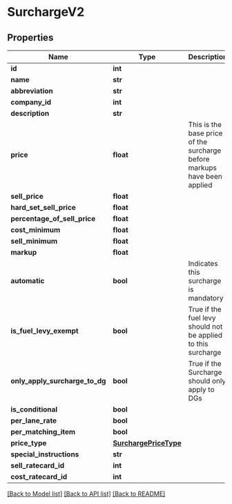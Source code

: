 # SurchargeV2

## Properties
Name | Type | Description | Notes
------------ | ------------- | ------------- | -------------
**id** | **int** |  | [optional] 
**name** | **str** |  | [optional] 
**abbreviation** | **str** |  | [optional] 
**company_id** | **int** |  | [optional] 
**description** | **str** |  | [optional] 
**price** | **float** | This is the base price of the surcharge before markups have been applied | [optional] 
**sell_price** | **float** |  | [optional] 
**hard_set_sell_price** | **float** |  | [optional] 
**percentage_of_sell_price** | **float** |  | [optional] 
**cost_minimum** | **float** |  | [optional] 
**sell_minimum** | **float** |  | [optional] 
**markup** | **float** |  | [optional] 
**automatic** | **bool** | Indicates this surcharge is mandatory | [optional] 
**is_fuel_levy_exempt** | **bool** | True if the fuel levy should not be applied to this surcharge | [optional] 
**only_apply_surcharge_to_dg** | **bool** | True if the Surcharge should only apply to DGs | [optional] 
**is_conditional** | **bool** |  | [optional] 
**per_lane_rate** | **bool** |  | [optional] 
**per_matching_item** | **bool** |  | [optional] 
**price_type** | [**SurchargePriceType**](SurchargePriceType.md) |  | [optional] 
**special_instructions** | **str** |  | [optional] 
**sell_ratecard_id** | **int** |  | [optional] 
**cost_ratecard_id** | **int** |  | [optional] 

[[Back to Model list]](../README.md#documentation-for-models) [[Back to API list]](../README.md#documentation-for-api-endpoints) [[Back to README]](../README.md)

